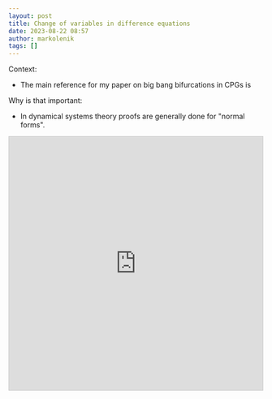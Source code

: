 ```yaml
---
layout: post
title: Change of variables in difference equations
date: 2023-08-22 08:57
author: markolenik
tags: []
---
```


Context:
- The main reference for my paper on big bang bifurcations in CPGs is 

Why is that important:
- In dynamical systems theory proofs are generally done for "normal forms". 

<iframe src="https://www.desmos.com/calculator/wxck2lc0cg?embed" width="500" height="500" style="border: 1px solid #ccc" frameborder=0></iframe>